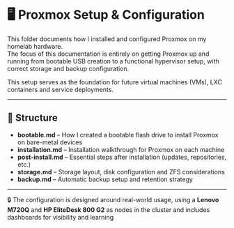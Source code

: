 # 🖥️ Proxmox Setup & Configuration

This folder documents how I installed and configured Proxmox on my homelab hardware.  
The focus of this documentation is entirely on getting Proxmox up and running from bootable USB creation to a functional hypervisor setup, with correct storage and backup configuration.

This setup serves as the foundation for future virtual machines (VMs), LXC containers and service deployments.

---

## 📁 Structure

- **bootable.md** – How I created a bootable flash drive to install Proxmox on bare-metal devices
- **installation.md** – Installation walkthrough for Proxmox on each machine
- **post-install.md** – Essential steps after installation (updates, repositories, etc.)
- **storage.md** – Storage layout, disk configuration and ZFS considerations
- **backup.md** – Automatic backup setup and retention strategy

---

🔒 The configuration is designed around real-world usage, using a **Lenovo M720Q** and **HP EliteDesk 800 G2** as nodes in the cluster and includes dashboards for visibility and learning
